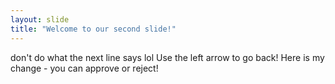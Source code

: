 ```yaml
---
layout: slide
title: "Welcome to our second slide!"
---
```

don't do what the next line says lol
Use the left arrow to go back!
Here is my change - you can approve or reject!
